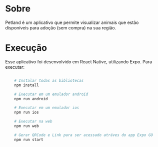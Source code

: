 # Sobre 

Petland é um aplicativo que permite visualizar animais que estão disponíveis para adoção (sem compra) na sua região.

# Execução

Esse aplicativo foi desenvolvido em React Native, utilizando Expo. Para executar:
 
```bash

    # Instalar todas as bibliotecas
    npm install

    # Executar em um emulador android
    npm run android

    # Executar em um emulador ios
    npm run ios

    # Executar na web
    npm run web

    # Gerar QRCode e Link para ser acessado atráves do app Expo GO
    npm run start

```